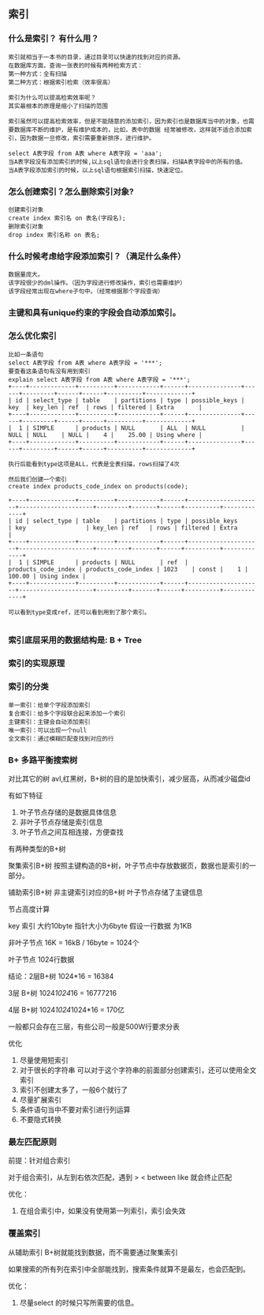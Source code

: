 ## 索引

### 什么是索引？ 有什么用？
```
索引就相当于一本书的目录，通过目录可以快速的找到对应的资源。
在数据库方面，查询一张表的时候有两种检索方式：
第一种方式：全有扫描
第二种方式：根据索引检索（效率很高）

索引为什么可以提高检索效率呢？
其实最根本的原理是缩小了扫描的范围

索引虽然可以提高检索效率，但是不能随意的添加索引，因为索引也是数据库当中的对象，也需要数据库不断的维护，是有维护成本的，比如，表中的数据 经常被修改，这样就不适合添加索引，因为数据一旦修改，索引需要重新排序，进行维护。

select A表字段 from A表 where A表字段 = 'aaa';
当A表字段没有添加索引的时候,以上sql语句会进行全表扫描，扫描A表字段中的所有的值。
当A表字段添加索引的时候，以上sql语句根据索引扫描，快速定位。
```

### 怎么创建索引？怎么删除索引对象?
```
创建索引对象
create index 索引名 on 表名(字段名);
删除索引对象
drop index 索引名称 on 表名;

```

### 什么时候考虑给字段添加索引？（满足什么条件）
```
数据量庞大。
该字段很少的dml操作。（因为字段进行修改操作，索引也需要维护）
该字段经常出现在where子句中。（经常根据那个字段查询）
```

### 主键和具有unique约束的字段会自动添加索引。

### 怎么优化索引
```
比如一条语句
select A表字段 from A表 where A表字段 = '***';
要查看这条语句有没有用到索引
explain select A表字段 from A表 where A表字段 = '***';
+----+-------------+----------+------------+------+---------------+------+---------+------+------+----------+-------------+
| id | select_type | table    | partitions | type | possible_keys | key  | key_len | ref  | rows | filtered | Extra       |
+----+-------------+----------+------------+------+---------------+------+---------+------+------+----------+-------------+
|  1 | SIMPLE      | products | NULL       | ALL  | NULL          | NULL | NULL    | NULL |    4 |    25.00 | Using where |
+----+-------------+----------+------------+------+---------------+------+---------+------+------+----------+-------------+

执行后能看到type这项是ALL，代表是全表扫描，rows扫描了4次

然后我们创建一个索引
create index products_code_index on products(code);

+----+-------------+----------+------------+------+---------------------+---------------------+---------+-------+------+----------+-------------+
| id | select_type | table    | partitions | type | possible_keys       | key                 | key_len | ref   | rows | filtered | Extra       |
+----+-------------+----------+------------+------+---------------------+---------------------+---------+-------+------+----------+-------------+
|  1 | SIMPLE      | products | NULL       | ref  | products_code_index | products_code_index | 1023    | const |    1 |   100.00 | Using index |
+----+-------------+----------+------------+------+---------------------+---------------------+---------+-------+------+----------+-------------+

可以看到type变成ref，还可以看到用到了那个索引。


```


### 索引底层采用的数据结构是: B + Tree


### 索引的实现原理


### 索引的分类
```
单一索引：给单个字段添加索引
复合索引：给多个字段联合起来添加一个索引
主键索引：主键会自动添加索引
唯一索引：可以出现一个null
全文索引：通过模糊匹配查找到对应的行
```


### B+ 多路平衡搜索树

对比其它的树 avl,红黑树，B+树的目的是加快索引，减少层高，从而减少磁盘id

有如下特征
1. 叶子节点存储的是数据具体信息
2. 非叶子节点存储是索引信息
3. 叶子节点之间互相连接，方便查找



有两种类型的B+树

聚集索引B+树
按照主键构造的B+树，叶子节点中存放数据页，数据也是索引的一部分。

铺助索引B+树
非主键索引对应的B+树
叶子节点存储了主键信息



节占高度计算

key 索引 大约10byte   指针大小为6byte  假设一行数据 为1KB

非叶子节点 16K = 16kB / 16byte = 1024个

叶子节点  1024行数据 

结论：2层B+树 1024*16 = 16384

3层 B+树    1024*1024*16 = 16777216

4层 B+树    1024*1024*1024*16 = 170亿


一般都只会存在三层，有些公司一般是500W行要求分表


优化
1. 尽量使用短索引
2. 对于很长的字符串   可以对于这个字符串的前面部分创建索引，还可以使用全文索引
3. 索引不创建太多了，一般6个就行了
4. 尽量扩展索引 
5. 条件语句当中不要对索引进行列运算
6. 不要隐式转换





### 最左匹配原则 

前提：针对组合索引 

对于组合索引，从左到右依次匹配，遇到 > < between like 就会终止匹配

优化：
1. 在组合索引中，如果没有使用第一列索引，索引会失效


### 覆盖索引 

从辅助索引 B+树就能找到数据，而不需要通过聚集索引

如果搜索的所有列在索引中全部能找到，搜索条件就算不是最左，也会匹配到。

优化：
1. 尽量select 的时候只写所需要的信息。 


   